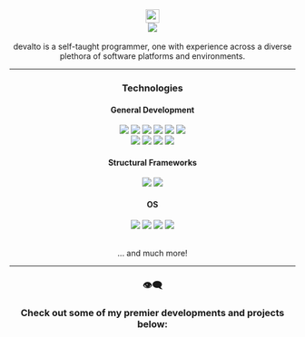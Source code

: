 <div align="center">
  <img src="https://github.com/wervlad/wervlad/assets/24524555/766d336d-b87d-44ba-807c-c51de2bc6b4d" height=24>
  <br>
  <img src="https://img.shields.io/badge/welcome._this_is_devalto-black?style=for-the-badge&logo=wheniwork">
</div>

<br>

<div align="center">
   devalto is a self-taught programmer, one with experience across a diverse plethora of software platforms and environments.
</div>

<hr>

<div align="center">
  <h3>Technologies</h3>
  
  <h4>General Development</h4>
  <img src="https://img.shields.io/badge/lua/u-0d6370?style=for-the-badge&logo=lua">
  <img src="https://img.shields.io/badge/C/++-215f61?style=for-the-badge&logo=cplusplus">

  <img src="https://img.shields.io/badge/JavaScript-525007?style=for-the-badge&logo=javascript">
  <img src="https://img.shields.io/badge/TypeScript-003563?style=for-the-badge&logo=typescript">
  <img src="https://img.shields.io/badge/Python-073a52?style=for-the-badge&logo=python">
  
  <img src="https://img.shields.io/badge/HTML/CSS-523307?style=for-the-badge&logo=html5">
  <!--
  <br>
  <img src="https://img.shields.io/badge/React-0d6370?style=for-the-badge&logo=react"> 
  -->
  <br>
  <img src="https://img.shields.io/badge/roblox_studio-black?style=for-the-badge&logo=robloxstudio">
  <img src="https://img.shields.io/badge/Unity-black?style=for-the-badge&logo=unity">
  <img src="https://img.shields.io/badge/Blender-523e07?style=for-the-badge&logo=blender">
  <img src="https://img.shields.io/badge/Arduino-083d45?style=for-the-badge&logo=arduino">
  
  <h4>Structural Frameworks</h4>
  <img src="https://img.shields.io/badge/Node.js-black?style=for-the-badge&logo=nodedotjs">
  <img src="https://img.shields.io/badge/Docker-003563?style=for-the-badge&logo=docker">
  
  
  <h4>OS</h4>
  <img src="https://img.shields.io/badge/Windows-073a52?style=for-the-badge&logo=windows">
  <img src="https://img.shields.io/badge/Pop__OS!-083d45?style=for-the-badge&logo=popos">
  <img src="https://img.shields.io/badge/Ubuntu-523307?style=for-the-badge&logo=ubuntu">
  <img src="https://img.shields.io/badge/Fedora-003563?style=for-the-badge&logo=fedora">
  <!--
  <br>
  <img src="https://img.shields.io/badge/Pop__OS!-005663?style=for-the-badge&logo=popos">
  -->
  <br>
  <br>
  <p> ... and much more!
    
  <hr>
  
  <h3>👁‍🗨</h3>
  <h3> Check out some of my premier developments and projects below: </h3>
</div>
  
  
  
  
  
<!--
**dev-alto/dev-alto** is a ✨ _special_ ✨ repository because its `README.md` (this file) appears on your GitHub profile.

Here are some ideas to get you started:

- 🔭 I’m currently working on ...
- 🌱 I’m currently learning ...
- 👯 I’m looking to collaborate on ...
- 🤔 I’m looking for help with ...
- 💬 Ask me about ...
- 📫 How to reach me: ...
- 😄 Pronouns: ...
- ⚡ Fun fact: ...
-->
